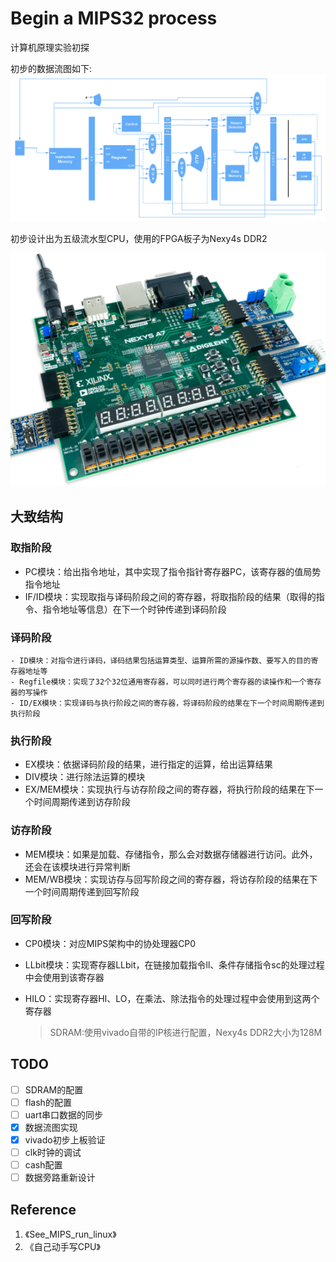 # Begin a MIPS32 process

计算机原理实验初探

初步的数据流图如下:
![avater](img/MIPS32.png)


初步设计出为五级流水型CPU，使用的FPGA板子为Nexy4s DDR2


![banner](img/FPGA_banner.png)

## 大致结构
### 取指阶段
- PC模块：给出指令地址，其中实现了指令指针寄存器PC，该寄存器的值局势指令地址
- IF/ID模块：实现取指与译码阶段之间的寄存器，将取指阶段的结果（取得的指令、指令地址等信息）在下一个时钟传递到译码阶段
### 译码阶段
    - ID模块：对指令进行译码，译码结果包括运算类型、运算所需的源操作数、要写入的目的寄存器地址等
    - Regfile模块：实现了32个32位通用寄存器，可以同时进行两个寄存器的读操作和一个寄存器的写操作
    - ID/EX模块：实现译码与执行阶段之间的寄存器，将译码阶段的结果在下一个时间周期传递到执行阶段

### 执行阶段
- EX模块：依据译码阶段的结果，进行指定的运算，给出运算结果
- DIV模块：进行除法运算的模块
- EX/MEM模块：实现执行与访存阶段之间的寄存器，将执行阶段的结果在下一个时间周期传递到访存阶段

### 访存阶段
- MEM模块：如果是加载、存储指令，那么会对数据存储器进行访问。此外，还会在该模块进行异常判断
- MEM/WB模块：实现访存与回写阶段之间的寄存器，将访存阶段的结果在下一个时间周期传递到回写阶段

### 回写阶段
- 	CP0模块：对应MIPS架构中的协处理器CP0
- 	LLbit模块：实现寄存器LLbit，在链接加载指令ll、条件存储指令sc的处理过程中会使用到该寄存器
- HILO：实现寄存器HI、LO，在乘法、除法指令的处理过程中会使用到这两个寄存器
    
    > SDRAM:使用vivado自带的IP核进行配置，Nexy4s DDR2大小为128M
    
## TODO
- [ ] SDRAM的配置
- [ ] flash的配置
- [ ] uart串口数据的同步
- [x] 数据流图实现
- [x] vivado初步上板验证
- [ ] clk时钟的调试
- [ ] cash配置
- [ ] 数据旁路重新设计

## Reference
1. 《See_MIPS_run_linux》
2. 《自己动手写CPU》


